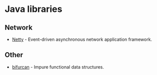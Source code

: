 # Java libraries

## Network

- [Netty](https://github.com/netty/netty) - Event-driven asynchronous network application framework.

## Other

- [bifurcan](https://github.com/lacuna/bifurcan) - Impure functional data structures.
